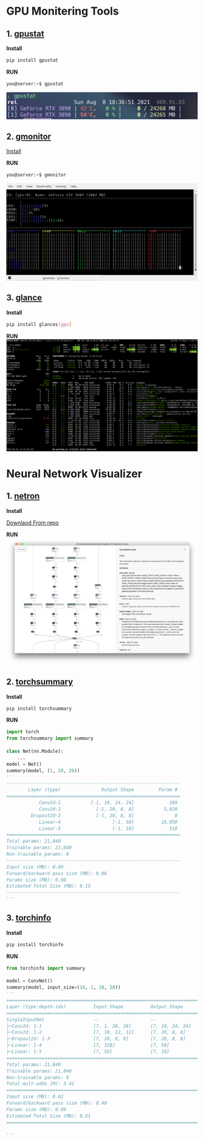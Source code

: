 # GPU Monitering Tools 


## 1. [gpustat](https://pypi.org/project/gpustat/)

**Install**
```bash
pip install gpustat 
```

**RUN**
```bash
you@server:~$ gpustat
```
![tools.01](src/tools/gpu-monitering.01.png)


## 2. [gmonitor](https://github.com/mountassir/gmonitor)

[Install](https://github.com/mountassir/gmonitor#building-from-source)


**RUN**
```bash
you@server:~$ gmonitor
```
![tools.02](src/tools/gpu-monitering.02.png)

## 3. [glance](https://github.com/nicolargo/glances)

**Install**
```bash
pip install glances[gpu]
```

**RUN**
![tools.03](src/tools/gpu-monitering.03.png)


# Neural Network Visualizer

## 1. [netron](https://github.com/gaussian37/netron)

**Install**

[Downlaod From repo](https://github.com/gaussian37/netron#install)

**RUN**
![tools.03](src/tools/model-visualizer.01.png)

## 2. [torchsummary](https://github.com/sksq96/pytorch-summary)

**Install**
```bash
pip install torchsummary
```
   
**RUN**
```python
import torch
from torchsummary import summary

class Net(nn.Module):
	...
model = Net()
summary(model, (1, 28, 28))
'''
----------------------------------------------------------------
        Layer (type)               Output Shape         Param #
================================================================
            Conv2d-1           [-1, 10, 24, 24]             260
            Conv2d-2             [-1, 20, 8, 8]           5,020
         Dropout2d-3             [-1, 20, 8, 8]               0
            Linear-4                   [-1, 50]          16,050
            Linear-5                   [-1, 10]             510
================================================================
Total params: 21,840
Trainable params: 21,840
Non-trainable params: 0
----------------------------------------------------------------
Input size (MB): 0.00
Forward/backward pass size (MB): 0.06
Params size (MB): 0.08
Estimated Total Size (MB): 0.15
----------------------------------------------------------------
'''
```

## 3. [torchinfo](https://github.com/TylerYep/torchinfo)

**Install**
```bash
pip install torchinfo
```

**RUN**
```python
from torchinfo import summary

model = ConvNet()
summary(model, input_size=(16, 1, 28, 28))
'''
================================================================================================================
Layer (type:depth-idx)          Input Shape          Output Shape         Param #            Mult-Adds
================================================================================================================
SingleInputNet                  --                   --                   --                  --
├─Conv2d: 1-1                   [7, 1, 28, 28]       [7, 10, 24, 24]      260                1,048,320
├─Conv2d: 1-2                   [7, 10, 12, 12]      [7, 20, 8, 8]        5,020              2,248,960
├─Dropout2d: 1-3                [7, 20, 8, 8]        [7, 20, 8, 8]        --                 --
├─Linear: 1-4                   [7, 320]             [7, 50]              16,050             112,350
├─Linear: 1-5                   [7, 50]              [7, 10]              510                3,570
================================================================================================================
Total params: 21,840
Trainable params: 21,840
Non-trainable params: 0
Total mult-adds (M): 3.41
================================================================================================================
Input size (MB): 0.02
Forward/backward pass size (MB): 0.40
Params size (MB): 0.09
Estimated Total Size (MB): 0.51
================================================================================================================

'''
```

